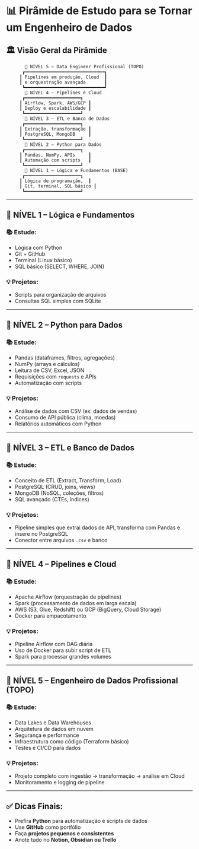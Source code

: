 # 📊 Pirâmide de Estudo para se Tornar um Engenheiro de Dados

## 🏛️ Visão Geral da Pirâmide

```plaintext
       🔺 NÍVEL 5 – Data Engineer Profissional (TOPO)
      ┏━━━━━━━━━━━━━━━━━━━━━━━━━━━━━━┓
     ┃ Pipelines em produção, Cloud  ┃
     ┃ e orquestração avançada       ┃
      ┗━━━━━━━━━━━━━━━━━━━━━━━━━━━━━━┛
       🔺 NÍVEL 4 – Pipelines e Cloud
      ┏━━━━━━━━━━━━━━━━━━━━━┓
     ┃ Airflow, Spark, AWS/GCP ┃
     ┃ Deploy e escalabilidade ┃
      ┗━━━━━━━━━━━━━━━━━━━━━┛
       🔺 NÍVEL 3 – ETL e Banco de Dados
      ┏━━━━━━━━━━━━━━━━━━━━━┓
     ┃ Extração, transformação ┃
     ┃ PostgreSQL, MongoDB     ┃
      ┗━━━━━━━━━━━━━━━━━━━━━┛
       🔺 NÍVEL 2 – Python para Dados
      ┏━━━━━━━━━━━━━━━━━━━━━┓
     ┃ Pandas, NumPy, APIs     ┃
     ┃ Automação com scripts   ┃
      ┗━━━━━━━━━━━━━━━━━━━━━┛
       🔺 NÍVEL 1 – Lógica e Fundamentos (BASE)
      ┏━━━━━━━━━━━━━━━━━━━━━┓
     ┃ Lógica de programação,  ┃
     ┃ Git, terminal, SQL básico ┃
      ┗━━━━━━━━━━━━━━━━━━━━━┛
```

---

## 🔻 NÍVEL 1 – Lógica e Fundamentos

### 📚 Estude:
- Lógica com Python
- Git + GitHub
- Terminal (Linux básico)
- SQL básico (SELECT, WHERE, JOIN)

### 💡 Projetos:
- Scripts para organização de arquivos
- Consultas SQL simples com SQLite

---

## 🔻 NÍVEL 2 – Python para Dados

### 📚 Estude:
- Pandas (dataframes, filtros, agregações)
- NumPy (arrays e cálculos)
- Leitura de CSV, Excel, JSON
- Requisições com `requests` e APIs
- Automatização com scripts

### 💡 Projetos:
- Análise de dados com CSV (ex: dados de vendas)
- Consumo de API pública (clima, moedas)
- Relatórios automáticos com Python

---

## 🔻 NÍVEL 3 – ETL e Banco de Dados

### 📚 Estude:
- Conceito de ETL (Extract, Transform, Load)
- PostgreSQL (CRUD, joins, views)
- MongoDB (NoSQL, coleções, filtros)
- SQL avançado (CTEs, índices)

### 💡 Projetos:
- Pipeline simples que extrai dados de API, transforma com Pandas e insere no PostgreSQL
- Conector entre arquivos `.csv` e banco

---

## 🔻 NÍVEL 4 – Pipelines e Cloud

### 📚 Estude:
- Apache Airflow (orquestração de pipelines)
- Spark (processamento de dados em larga escala)
- AWS (S3, Glue, Redshift) ou GCP (BigQuery, Cloud Storage)
- Docker para empacotamento

### 💡 Projetos:
- Pipeline Airflow com DAG diária
- Uso de Docker para subir script de ETL
- Spark para processar grandes volumes

---

## 🔻 NÍVEL 5 – Engenheiro de Dados Profissional (TOPO)

### 📚 Estude:
- Data Lakes e Data Warehouses
- Arquitetura de dados em nuvem
- Segurança e performance
- Infraestrutura como código (Terraform básico)
- Testes e CI/CD para dados

### 💡 Projetos:
- Projeto completo com ingestão → transformação → análise em Cloud
- Monitoramento e logging de pipeline

---

## ✅ Dicas Finais:

- Prefira **Python** para automatização e scripts de dados
- Use **GitHub** como portfólio
- Faça **projetos pequenos e consistentes**
- Anote tudo no **Notion, Obsidian ou Trello**
